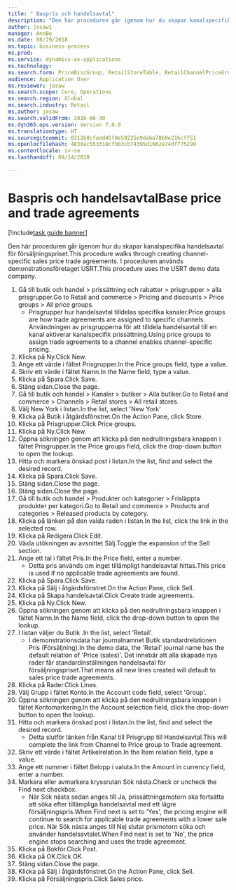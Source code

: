 ```yaml
--- 
title: " Baspris och handelsavtal"
description: "Den här proceduren går igenom hur du skapar kanalspecifika handelsavtal för försäljningspriset."
author: josaw1
manager: AnnBe
ms.date: 08/29/2018
ms.topic: business-process
ms.prod: 
ms.service: dynamics-ax-applications
ms.technology: 
ms.search.form: PriceDiscGroup, RetailStoreTable, RetailChannelPriceGroup, EcoResProductDetailsExtended, PriceDiscAdmTable, PriceDiscAdm
audience: Application User
ms.reviewer: josaw
ms.search.scope: Core, Operations
ms.search.region: Global
ms.search.industry: Retail
ms.author: josaw
ms.search.validFrom: 2016-06-30
ms.dyn365.ops.version: Version 7.0.0
ms.translationtype: HT
ms.sourcegitcommit: 0312b8cfadd45f8e59225e9daba78b9e216cff51
ms.openlocfilehash: 4830ac553318cfbb3cb74395d1662e74dff75290
ms.contentlocale: sv-se
ms.lasthandoff: 09/14/2018

---
```

# <a name="base-price-and-trade-agreements"></a><span data-ttu-id="382fd-103"> Baspris och handelsavtal</span><span class="sxs-lookup"><span data-stu-id="382fd-103">Base price and trade agreements</span></span>

[!include[task guide banner](../includes/task-guide-banner.md)]

<span data-ttu-id="382fd-104">Den här proceduren går igenom hur du skapar kanalspecifika handelsavtal för försäljningspriset.</span><span class="sxs-lookup"><span data-stu-id="382fd-104">This procedure walks through creating channel-specific sales price trade agreements.</span></span> <span data-ttu-id="382fd-105">I proceduren används demonstrationsföretaget USRT.</span><span class="sxs-lookup"><span data-stu-id="382fd-105">This procedure uses the USRT demo data company.</span></span>

1. <span data-ttu-id="382fd-106">Gå till butik och handel > prissättning och rabatter > prisgrupper > alla prisgrupper.</span><span class="sxs-lookup"><span data-stu-id="382fd-106">Go to Retail and commerce > Pricing and discounts > Price groups > All price groups.</span></span>
    * <span data-ttu-id="382fd-107">Prisgrupper hur handelsavtal tilldelas specifika kanaler.</span><span class="sxs-lookup"><span data-stu-id="382fd-107">Price groups are how trade agreements are assigned to specific channels.</span></span> <span data-ttu-id="382fd-108">Användningen av prisgrupperna för att tilldela handelsavtal till en kanal aktiverar kanalspecifik prissättning.</span><span class="sxs-lookup"><span data-stu-id="382fd-108">Using price groups to assign trade agreements to a channel enables channel-specific pricing.</span></span>  
2. <span data-ttu-id="382fd-109">Klicka på Ny.</span><span class="sxs-lookup"><span data-stu-id="382fd-109">Click New.</span></span>
3. <span data-ttu-id="382fd-110">Ange ett värde i fältet Prisgrupper.</span><span class="sxs-lookup"><span data-stu-id="382fd-110">In the Price groups field, type a value.</span></span>
4. <span data-ttu-id="382fd-111">Skriv ett värde i fältet Namn.</span><span class="sxs-lookup"><span data-stu-id="382fd-111">In the Name field, type a value.</span></span>
5. <span data-ttu-id="382fd-112">Klicka på Spara.</span><span class="sxs-lookup"><span data-stu-id="382fd-112">Click Save.</span></span>
6. <span data-ttu-id="382fd-113">Stäng sidan.</span><span class="sxs-lookup"><span data-stu-id="382fd-113">Close the page.</span></span>
7. <span data-ttu-id="382fd-114">Gå till butik och handel > Kanaler > butiker > Alla butiker.</span><span class="sxs-lookup"><span data-stu-id="382fd-114">Go to Retail and commerce > Channels > Retail stores > All retail stores.</span></span>
8. <span data-ttu-id="382fd-115">Välj New York i listan.</span><span class="sxs-lookup"><span data-stu-id="382fd-115">In the list, select 'New York'</span></span>
9. <span data-ttu-id="382fd-116">Klicka på Butik i åtgärdsfönstret.</span><span class="sxs-lookup"><span data-stu-id="382fd-116">On the Action Pane, click Store.</span></span>
10. <span data-ttu-id="382fd-117">Klicka på Prisgrupper.</span><span class="sxs-lookup"><span data-stu-id="382fd-117">Click Price groups.</span></span>
11. <span data-ttu-id="382fd-118">Klicka på Ny.</span><span class="sxs-lookup"><span data-stu-id="382fd-118">Click New.</span></span>
12. <span data-ttu-id="382fd-119">Öppna sökningen genom att klicka på den nedrullningsbara knappen i fältet Prisgrupper.</span><span class="sxs-lookup"><span data-stu-id="382fd-119">In the Price groups field, click the drop-down button to open the lookup.</span></span>
13. <span data-ttu-id="382fd-120">Hitta och markera önskad post i listan.</span><span class="sxs-lookup"><span data-stu-id="382fd-120">In the list, find and select the desired record.</span></span>
14. <span data-ttu-id="382fd-121">Klicka på Spara.</span><span class="sxs-lookup"><span data-stu-id="382fd-121">Click Save.</span></span>
15. <span data-ttu-id="382fd-122">Stäng sidan.</span><span class="sxs-lookup"><span data-stu-id="382fd-122">Close the page.</span></span>
16. <span data-ttu-id="382fd-123">Stäng sidan.</span><span class="sxs-lookup"><span data-stu-id="382fd-123">Close the page.</span></span>
17. <span data-ttu-id="382fd-124">Gå till butik och handel > Produkter och kategorier > Frisläppta produkter per kategori.</span><span class="sxs-lookup"><span data-stu-id="382fd-124">Go to Retail and commerce > Products and categories > Released products by category.</span></span>
18. <span data-ttu-id="382fd-125">Klicka på länken på den valda raden i listan.</span><span class="sxs-lookup"><span data-stu-id="382fd-125">In the list, click the link in the selected row.</span></span>
19. <span data-ttu-id="382fd-126">Klicka på Redigera.</span><span class="sxs-lookup"><span data-stu-id="382fd-126">Click Edit.</span></span>
20. <span data-ttu-id="382fd-127">Växla utökningen av avsnittet Sälj.</span><span class="sxs-lookup"><span data-stu-id="382fd-127">Toggle the expansion of the Sell section.</span></span>
21. <span data-ttu-id="382fd-128">Ange ett tal i fältet Pris.</span><span class="sxs-lookup"><span data-stu-id="382fd-128">In the Price field, enter a number.</span></span>
    * <span data-ttu-id="382fd-129">Detta pris används om inget tillämpligt handelsavtal hittas.</span><span class="sxs-lookup"><span data-stu-id="382fd-129">This price is used if no applicable trade agreements are found.</span></span>  
22. <span data-ttu-id="382fd-130">Klicka på Spara.</span><span class="sxs-lookup"><span data-stu-id="382fd-130">Click Save.</span></span>
23. <span data-ttu-id="382fd-131">Klicka på Sälj i åtgärdsfönstret.</span><span class="sxs-lookup"><span data-stu-id="382fd-131">On the Action Pane, click Sell.</span></span>
24. <span data-ttu-id="382fd-132">Klicka på Skapa handelsavtal.</span><span class="sxs-lookup"><span data-stu-id="382fd-132">Click Create trade agreements.</span></span>
25. <span data-ttu-id="382fd-133">Klicka på Ny.</span><span class="sxs-lookup"><span data-stu-id="382fd-133">Click New.</span></span>
26. <span data-ttu-id="382fd-134">Öppna sökningen genom att klicka på den nedrullningsbara knappen i fältet Namn.</span><span class="sxs-lookup"><span data-stu-id="382fd-134">In the Name field, click the drop-down button to open the lookup.</span></span>
27. <span data-ttu-id="382fd-135">I listan väljer du Butik .</span><span class="sxs-lookup"><span data-stu-id="382fd-135">In the list, select 'Retail'.</span></span>
    * <span data-ttu-id="382fd-136">I demonstrationsdata har journalnamnet Butik standardrelationen Pris (Försäljning).</span><span class="sxs-lookup"><span data-stu-id="382fd-136">In the demo data, the 'Retail' journal name has the default relation of 'Price (sales)'.</span></span> <span data-ttu-id="382fd-137">Det innebär att alla skapade nya rader får standardinställningen handelsavtal för försäljningspriset.</span><span class="sxs-lookup"><span data-stu-id="382fd-137">That means all new lines created will default to sales price trade agreements.</span></span>  
28. <span data-ttu-id="382fd-138">Klicka på Rader.</span><span class="sxs-lookup"><span data-stu-id="382fd-138">Click Lines.</span></span>
29. <span data-ttu-id="382fd-139">Välj Grupp i fältet Konto.</span><span class="sxs-lookup"><span data-stu-id="382fd-139">In the Account code field, select 'Group'.</span></span>
30. <span data-ttu-id="382fd-140">Öppna sökningen genom att klicka på den nedrullningsbara knappen i fältet Kontomarkering.</span><span class="sxs-lookup"><span data-stu-id="382fd-140">In the Account selection field, click the drop-down button to open the lookup.</span></span>
31. <span data-ttu-id="382fd-141">Hitta och markera önskad post i listan.</span><span class="sxs-lookup"><span data-stu-id="382fd-141">In the list, find and select the desired record.</span></span>
    * <span data-ttu-id="382fd-142">Detta slutför länken från Kanal till Prisgrupp till Handelsavtal.</span><span class="sxs-lookup"><span data-stu-id="382fd-142">This will complete the link from Channel to Price group to Trade agreement.</span></span>  
32. <span data-ttu-id="382fd-143">Skriv ett värde i fältet Artikelrelation.</span><span class="sxs-lookup"><span data-stu-id="382fd-143">In the Item relation field, type a value.</span></span>
33. <span data-ttu-id="382fd-144">Ange ett nummer i fältet Belopp i valuta.</span><span class="sxs-lookup"><span data-stu-id="382fd-144">In the Amount in currency field, enter a number.</span></span>
34. <span data-ttu-id="382fd-145">Markera eller avmarkera kryssrutan Sök nästa.</span><span class="sxs-lookup"><span data-stu-id="382fd-145">Check or uncheck the Find next checkbox.</span></span>
    * <span data-ttu-id="382fd-146">När Sök nästa sedan anges till Ja, prissättningsmotorn ska fortsätta att söka efter tillämpliga handelsavtal med ett lägre försäljningspris.</span><span class="sxs-lookup"><span data-stu-id="382fd-146">When Find next is set to 'Yes', the pricing engine will continue to search for applicable trade agreements with a lower sale price.</span></span> <span data-ttu-id="382fd-147">När Sök nästa anges till Nej slutar prismotorn söka och använder handelsavtalet.</span><span class="sxs-lookup"><span data-stu-id="382fd-147">When Find next is set to 'No', the price engine stops searching and uses the trade agreement.</span></span>  
35. <span data-ttu-id="382fd-148">Klicka på Bokför.</span><span class="sxs-lookup"><span data-stu-id="382fd-148">Click Post.</span></span>
36. <span data-ttu-id="382fd-149">Klicka på OK.</span><span class="sxs-lookup"><span data-stu-id="382fd-149">Click OK.</span></span>
37. <span data-ttu-id="382fd-150">Stäng sidan.</span><span class="sxs-lookup"><span data-stu-id="382fd-150">Close the page.</span></span>
38. <span data-ttu-id="382fd-151">Klicka på Sälj i åtgärdsfönstret.</span><span class="sxs-lookup"><span data-stu-id="382fd-151">On the Action Pane, click Sell.</span></span>
39. <span data-ttu-id="382fd-152">Klicka på Försäljningspris.</span><span class="sxs-lookup"><span data-stu-id="382fd-152">Click Sales price.</span></span>


